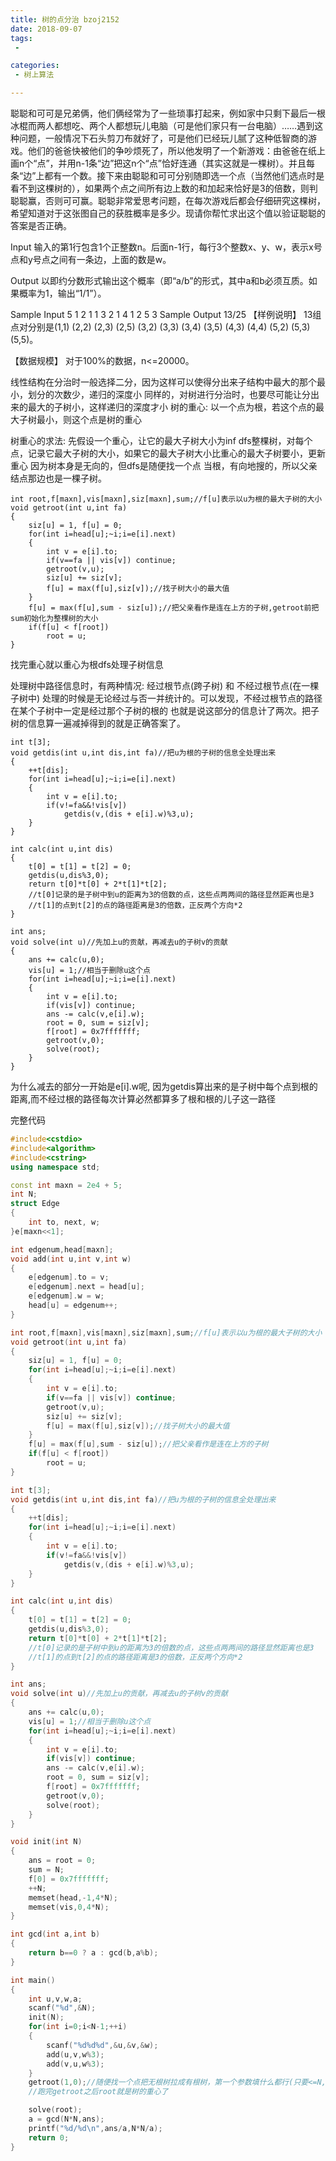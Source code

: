 ```yaml
---
title: 树的点分治 bzoj2152
date: 2018-09-07
tags:
 - 

categories:
 - 树上算法

---
```


聪聪和可可是兄弟俩，他们俩经常为了一些琐事打起来，例如家中只剩下最后一根冰棍而两人都想吃、两个人都想玩儿电脑（可是他们家只有一台电脑）……遇到这种问题，一般情况下石头剪刀布就好了，可是他们已经玩儿腻了这种低智商的游戏。他们的爸爸快被他们的争吵烦死了，所以他发明了一个新游戏：由爸爸在纸上画n个“点”，并用n-1条“边”把这n个“点”恰好连通（其实这就是一棵树）。并且每条“边”上都有一个数。接下来由聪聪和可可分别随即选一个点（当然他们选点时是看不到这棵树的），如果两个点之间所有边上数的和加起来恰好是3的倍数，则判聪聪赢，否则可可赢。聪聪非常爱思考问题，在每次游戏后都会仔细研究这棵树，希望知道对于这张图自己的获胜概率是多少。现请你帮忙求出这个值以验证聪聪的答案是否正确。

Input
输入的第1行包含1个正整数n。后面n-1行，每行3个整数x、y、w，表示x号点和y号点之间有一条边，上面的数是w。

Output
以即约分数形式输出这个概率（即“a/b”的形式，其中a和b必须互质。如果概率为1，输出“1/1”）。

Sample Input
5
1 2 1
1 3 2
1 4 1
2 5 3
Sample Output
13/25
【样例说明】
13组点对分别是(1,1) (2,2) (2,3) (2,5) (3,2) (3,3) (3,4) (3,5) (4,3) (4,4) (5,2) (5,3) (5,5)。

【数据规模】
对于100%的数据，n<=20000。

线性结构在分治时一般选择二分，因为这样可以使得分出来子结构中最大的那个最小，划分的次数少，递归的深度小
同样的，对树进行分治时，也要尽可能让分出来的最大的子树小，这样递归的深度才小
树的重心: 以一个点为根，若这个点的最大子树最小，则这个点是树的重心

树重心的求法:
先假设一个重心，让它的最大子树大小为inf
dfs整棵树，对每个点，记录它最大子树的大小，如果它的最大子树大小比重心的最大子树要小，更新重心
因为树本身是无向的，但dfs是随便找一个点 当根，有向地搜的，所以父亲结点那边也是一棵子树。

```
int root,f[maxn],vis[maxn],siz[maxn],sum;//f[u]表示以u为根的最大子树的大小
void getroot(int u,int fa)
{
    siz[u] = 1, f[u] = 0;
    for(int i=head[u];~i;i=e[i].next)
    {
        int v = e[i].to;
        if(v==fa || vis[v]) continue;
        getroot(v,u);
        siz[u] += siz[v];
        f[u] = max(f[u],siz[v]);//找子树大小的最大值
    }
    f[u] = max(f[u],sum - siz[u]);//把父亲看作是连在上方的子树,getroot前把sum初始化为整棵树的大小
    if(f[u] < f[root])
        root = u;
}
```
找完重心就以重心为根dfs处理子树信息

处理树中路径信息时，有两种情况: 经过根节点(跨子树) 和 不经过根节点(在一棵子树中)
处理的时候是无论经过与否一并统计的。可以发现，不经过根节点的路径在某个子树中一定是经过那个子树的根的
也就是说这部分的信息计了两次。把子树的信息算一遍减掉得到的就是正确答案了。

```
int t[3];
void getdis(int u,int dis,int fa)//把u为根的子树的信息全处理出来
{
    ++t[dis];
    for(int i=head[u];~i;i=e[i].next)
    {
        int v = e[i].to;
        if(v!=fa&&!vis[v])
            getdis(v,(dis + e[i].w)%3,u);
    }
}

int calc(int u,int dis)
{
    t[0] = t[1] = t[2] = 0;
    getdis(u,dis%3,0);
    return t[0]*t[0] + 2*t[1]*t[2];
    //t[0]记录的是子树中到u的距离为3的倍数的点，这些点两两间的路径显然距离也是3
    //t[1]的点到t[2]的点的路径距离是3的倍数，正反两个方向*2
}

int ans;
void solve(int u)//先加上u的贡献，再减去u的子树v的贡献
{
    ans += calc(u,0);
    vis[u] = 1;//相当于删除u这个点
    for(int i=head[u];~i;i=e[i].next)
    {
        int v = e[i].to;
        if(vis[v]) continue;
        ans -= calc(v,e[i].w);
        root = 0, sum = siz[v];
        f[root] = 0x7fffffff;
        getroot(v,0);
        solve(root);
    }
}
```
为什么减去的部分一开始是e[i].w呢, 因为getdis算出来的是子树中每个点到根的距离,而不经过根的路径每次计算必然都算多了根和根的儿子这一路径

完整代码
```cpp
#include<cstdio>
#include<algorithm>
#include<cstring>
using namespace std;

const int maxn = 2e4 + 5;
int N;
struct Edge
{
    int to, next, w;
}e[maxn<<1];

int edgenum,head[maxn];
void add(int u,int v,int w)
{
    e[edgenum].to = v;
    e[edgenum].next = head[u];
    e[edgenum].w = w;
    head[u] = edgenum++;
}

int root,f[maxn],vis[maxn],siz[maxn],sum;//f[u]表示以u为根的最大子树的大小
void getroot(int u,int fa)
{
    siz[u] = 1, f[u] = 0;
    for(int i=head[u];~i;i=e[i].next)
    {
        int v = e[i].to;
        if(v==fa || vis[v]) continue;
        getroot(v,u);
        siz[u] += siz[v];
        f[u] = max(f[u],siz[v]);//找子树大小的最大值
    }
    f[u] = max(f[u],sum - siz[u]);//把父亲看作是连在上方的子树
    if(f[u] < f[root])
        root = u;
}

int t[3];
void getdis(int u,int dis,int fa)//把u为根的子树的信息全处理出来
{
    ++t[dis];
    for(int i=head[u];~i;i=e[i].next)
    {
        int v = e[i].to;
        if(v!=fa&&!vis[v])
            getdis(v,(dis + e[i].w)%3,u);
    }
}

int calc(int u,int dis)
{
    t[0] = t[1] = t[2] = 0;
    getdis(u,dis%3,0);
    return t[0]*t[0] + 2*t[1]*t[2];
    //t[0]记录的是子树中到u的距离为3的倍数的点，这些点两两间的路径显然距离也是3
    //t[1]的点到t[2]的点的路径距离是3的倍数，正反两个方向*2
}

int ans;
void solve(int u)//先加上u的贡献，再减去u的子树v的贡献
{
    ans += calc(u,0);
    vis[u] = 1;//相当于删除u这个点
    for(int i=head[u];~i;i=e[i].next)
    {
        int v = e[i].to;
        if(vis[v]) continue;
        ans -= calc(v,e[i].w);
        root = 0, sum = siz[v];
        f[root] = 0x7fffffff;
        getroot(v,0);
        solve(root);
    }
}

void init(int N)
{
    ans = root = 0;
    sum = N;
    f[0] = 0x7fffffff;
    ++N;
    memset(head,-1,4*N);
    memset(vis,0,4*N);
}

int gcd(int a,int b)
{
	return b==0 ? a : gcd(b,a%b);
}

int main()
{
    int u,v,w,a;
    scanf("%d",&N);
    init(N);
    for(int i=0;i<N-1;++i)
    {
        scanf("%d%d%d",&u,&v,&w);
        add(u,v,w%3);
        add(v,u,w%3);
    }
    getroot(1,0);//随便找一个点把无根树拉成有根树，第一个参数填什么都行(只要<=N,填1最稳)
    //跑完getroot之后root就是树的重心了

    solve(root);
    a = gcd(N*N,ans);
    printf("%d/%d\n",ans/a,N*N/a);
	return 0;
}
```
